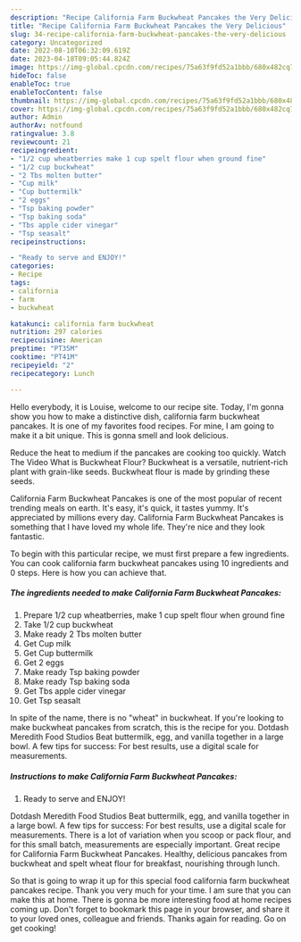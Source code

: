 ```yaml
---
description: "Recipe California Farm Buckwheat Pancakes the Very Delicious"
title: "Recipe California Farm Buckwheat Pancakes the Very Delicious"
slug: 34-recipe-california-farm-buckwheat-pancakes-the-very-delicious
category: Uncategorized
date: 2022-08-10T06:32:09.619Z
date: 2023-04-18T09:05:44.824Z
image: https://img-global.cpcdn.com/recipes/75a63f9fd52a1bbb/680x482cq70/california-farm-buckwheat-pancakes-recipe-main-photo.jpg
hideToc: false
enableToc: true
enableTocContent: false
thumbnail: https://img-global.cpcdn.com/recipes/75a63f9fd52a1bbb/680x482cq70/california-farm-buckwheat-pancakes-recipe-main-photo.jpg
cover: https://img-global.cpcdn.com/recipes/75a63f9fd52a1bbb/680x482cq70/california-farm-buckwheat-pancakes-recipe-main-photo.jpg
author: Admin
authorAv: notfound
ratingvalue: 3.8
reviewcount: 21
recipeingredient:
- "1/2 cup wheatberries make 1 cup spelt flour when ground fine"
- "1/2 cup buckwheat"
- "2 Tbs molten butter"
- "Cup milk"
- "Cup buttermilk"
- "2 eggs"
- "Tsp baking powder"
- "Tsp baking soda"
- "Tbs apple cider vinegar"
- "Tsp seasalt"
recipeinstructions:

- "Ready to serve and ENJOY!"
categories:
- Recipe
tags:
- california
- farm
- buckwheat

katakunci: california farm buckwheat 
nutrition: 297 calories
recipecuisine: American
preptime: "PT35M"
cooktime: "PT41M"
recipeyield: "2"
recipecategory: Lunch

---
```



Hello everybody, it is Louise, welcome to our recipe site. Today, I'm gonna show you how to make a distinctive dish, california farm buckwheat pancakes. It is one of my favorites food recipes. For mine, I am going to make it a bit unique. This is gonna smell and look delicious.

Reduce the heat to medium if the pancakes are cooking too quickly. Watch The Video What is Buckwheat Flour? Buckwheat is a versatile, nutrient-rich plant with grain-like seeds. Buckwheat flour is made by grinding these seeds.

California Farm Buckwheat Pancakes is one of the most popular of recent trending meals on earth. It's easy, it's quick, it tastes yummy. It's appreciated by millions every day. California Farm Buckwheat Pancakes is something that I have loved my whole life. They're nice and they look fantastic.


To begin with this particular recipe, we must first prepare a few ingredients. You can cook california farm buckwheat pancakes using 10 ingredients and 0 steps. Here is how you can achieve that.

<!--inarticleads1-->

##### The ingredients needed to make California Farm Buckwheat Pancakes:

1. Prepare 1/2 cup wheatberries, make 1 cup spelt flour when ground fine
1. Take 1/2 cup buckwheat
1. Make ready 2 Tbs molten butter
1. Get Cup milk
1. Get Cup buttermilk
1. Get 2 eggs
1. Make ready Tsp baking powder
1. Make ready Tsp baking soda
1. Get Tbs apple cider vinegar
1. Get Tsp seasalt


In spite of the name, there is no &#34;wheat&#34; in buckwheat. If you&#39;re looking to make buckwheat pancakes from scratch, this is the recipe for you. Dotdash Meredith Food Studios Beat buttermilk, egg, and vanilla together in a large bowl. A few tips for success: For best results, use a digital scale for measurements. 

<!--inarticleads2-->

##### Instructions to make California Farm Buckwheat Pancakes:


1. Ready to serve and ENJOY!

Dotdash Meredith Food Studios Beat buttermilk, egg, and vanilla together in a large bowl. A few tips for success: For best results, use a digital scale for measurements. There is a lot of variation when you scoop or pack flour, and for this small batch, measurements are especially important. Great recipe for California Farm Buckwheat Pancakes. Healthy, delicious pancakes from buckwheat and spelt wheat flour for breakfast, nourishing through lunch. 

So that is going to wrap it up for this special food california farm buckwheat pancakes recipe. Thank you very much for your time. I am sure that you can make this at home. There is gonna be more interesting food at home recipes coming up. Don't forget to bookmark this page in your browser, and share it to your loved ones, colleague and friends. Thanks again for reading. Go on get cooking!
